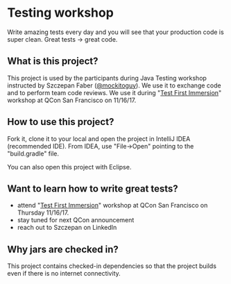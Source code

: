 # Testing workshop

Write amazing tests every day and you will see that your production code is super clean.
Great tests -> great code.

## What is this project?

This project is used by the participants during Java Testing workshop instructed by Szczepan Faber ([@mockitoguy](https://github.com/mockitoguy)).
We use it to exchange code and to perform team code reviews.
We use it during "[Test First Immersion](https://qconsf.com/sf2017/workshop/test-first-immersion-workshop-java)" workshop at QCon San Francisco on 11/16/17.

## How to use this project?

Fork it, clone it to your local and open the project in IntelliJ IDEA (recommended IDE).
From IDEA, use "File->Open" pointing to the "build.gradle" file.

You can also open this project with Eclipse.

## Want to learn how to write great tests?

- attend "[Test First Immersion](https://qconsf.com/sf2017/workshop/test-first-immersion-workshop-java)" workshop at QCon San Francisco on Thursday 11/16/17.
- stay tuned for next QCon announcement
- reach out to Szczepan on LinkedIn

## Why jars are checked in?

This project contains checked-in dependencies so that the project builds even if there is no internet connectivity.